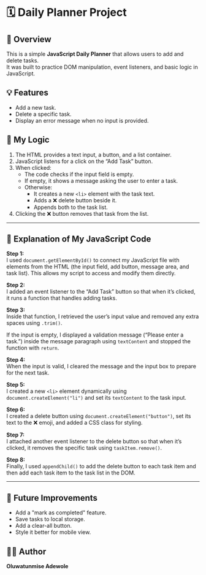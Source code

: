 # 🗓️ Daily Planner Project

## 📖 Overview

This is a simple **JavaScript Daily Planner** that allows users to add and delete tasks.  
It was built to practice DOM manipulation, event listeners, and basic logic in JavaScript.

## 💡 Features

- Add a new task.
- Delete a specific task.
- Display an error message when no input is provided.

## 🧠 My Logic

1. The HTML provides a text input, a button, and a list container.
2. JavaScript listens for a click on the “Add Task” button.
3. When clicked:
   - The code checks if the input field is empty.
   - If empty, it shows a message asking the user to enter a task.
   - Otherwise:
     - It creates a new `<li>` element with the task text.
     - Adds a ❌ delete button beside it.
     - Appends both to the task list.
4. Clicking the ❌ button removes that task from the list.

---

## 🧾 Explanation of My JavaScript Code

**Step 1:**  
I used `document.getElementById()` to connect my JavaScript file with elements from the HTML (the input field, add button, message area, and task list). This allows my script to access and modify them directly.

**Step 2:**  
I added an event listener to the “Add Task” button so that when it’s clicked, it runs a function that handles adding tasks.

**Step 3:**  
Inside that function, I retrieved the user’s input value and removed any extra spaces using `.trim()`.

If the input is empty, I displayed a validation message (“Please enter a task.”) inside the message paragraph using `textContent` and stopped the function with `return`.

**Step 4:**  
When the input is valid, I cleared the message and the input box to prepare for the next task.

**Step 5:**  
I created a new `<li>` element dynamically using `document.createElement("li")` and set its `textContent` to the task input.

**Step 6:**  
I created a delete button using `document.createElement("button")`, set its text to the ❌ emoji, and added a CSS class for styling.

**Step 7:**  
I attached another event listener to the delete button so that when it’s clicked, it removes the specific task using `taskItem.remove()`.

**Step 8:**  
Finally, I used `appendChild()` to add the delete button to each task item and then add each task item to the task list in the DOM.

---

## 🚀 Future Improvements

- Add a "mark as completed" feature.
- Save tasks to local storage.
- Add a clear-all button.
- Style it better for mobile view.

## 👩‍💻 Author

**Oluwatunmise Adewole**
